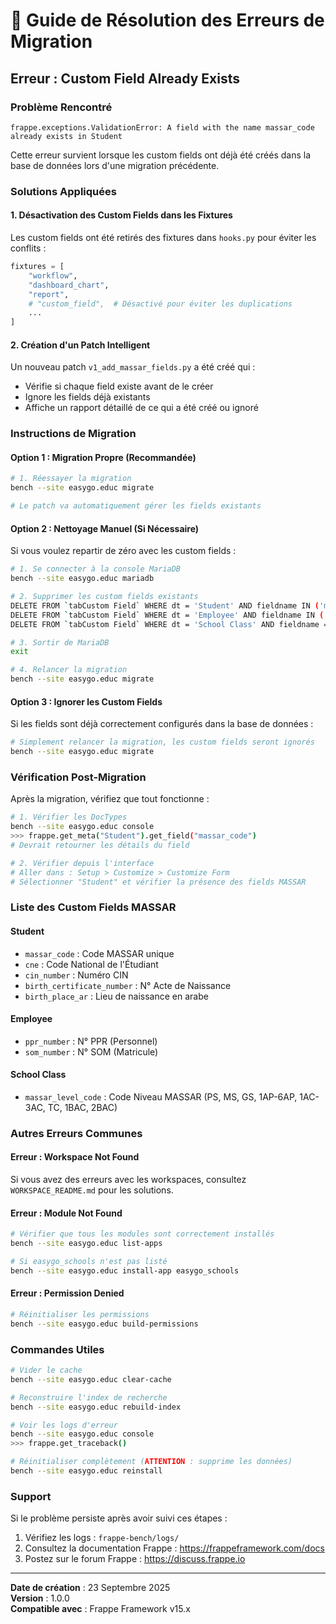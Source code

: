 # 🔧 Guide de Résolution des Erreurs de Migration

## Erreur : Custom Field Already Exists

### Problème Rencontré
```
frappe.exceptions.ValidationError: A field with the name massar_code already exists in Student
```

Cette erreur survient lorsque les custom fields ont déjà été créés dans la base de données lors d'une migration précédente.

### Solutions Appliquées

#### 1. Désactivation des Custom Fields dans les Fixtures
Les custom fields ont été retirés des fixtures dans `hooks.py` pour éviter les conflits :

```python
fixtures = [
    "workflow",
    "dashboard_chart", 
    "report",
    # "custom_field",  # Désactivé pour éviter les duplications
    ...
]
```

#### 2. Création d'un Patch Intelligent
Un nouveau patch `v1_add_massar_fields.py` a été créé qui :
- Vérifie si chaque field existe avant de le créer
- Ignore les fields déjà existants
- Affiche un rapport détaillé de ce qui a été créé ou ignoré

### Instructions de Migration

#### Option 1 : Migration Propre (Recommandée)
```bash
# 1. Réessayer la migration
bench --site easygo.educ migrate

# Le patch va automatiquement gérer les fields existants
```

#### Option 2 : Nettoyage Manuel (Si Nécessaire)
Si vous voulez repartir de zéro avec les custom fields :

```bash
# 1. Se connecter à la console MariaDB
bench --site easygo.educ mariadb

# 2. Supprimer les custom fields existants
DELETE FROM `tabCustom Field` WHERE dt = 'Student' AND fieldname IN ('massar_code', 'cne', 'cin_number', 'birth_certificate_number', 'birth_place_ar');
DELETE FROM `tabCustom Field` WHERE dt = 'Employee' AND fieldname IN ('ppr_number', 'som_number');
DELETE FROM `tabCustom Field` WHERE dt = 'School Class' AND fieldname = 'massar_level_code';

# 3. Sortir de MariaDB
exit

# 4. Relancer la migration
bench --site easygo.educ migrate
```

#### Option 3 : Ignorer les Custom Fields
Si les fields sont déjà correctement configurés dans la base de données :

```bash
# Simplement relancer la migration, les custom fields seront ignorés
bench --site easygo.educ migrate
```

### Vérification Post-Migration

Après la migration, vérifiez que tout fonctionne :

```bash
# 1. Vérifier les DocTypes
bench --site easygo.educ console
>>> frappe.get_meta("Student").get_field("massar_code")
# Devrait retourner les détails du field

# 2. Vérifier depuis l'interface
# Aller dans : Setup > Customize > Customize Form
# Sélectionner "Student" et vérifier la présence des fields MASSAR
```

### Liste des Custom Fields MASSAR

#### Student
- `massar_code` : Code MASSAR unique
- `cne` : Code National de l'Étudiant
- `cin_number` : Numéro CIN
- `birth_certificate_number` : N° Acte de Naissance
- `birth_place_ar` : Lieu de naissance en arabe

#### Employee
- `ppr_number` : N° PPR (Personnel)
- `som_number` : N° SOM (Matricule)

#### School Class
- `massar_level_code` : Code Niveau MASSAR (PS, MS, GS, 1AP-6AP, 1AC-3AC, TC, 1BAC, 2BAC)

### Autres Erreurs Communes

#### Erreur : Workspace Not Found
Si vous avez des erreurs avec les workspaces, consultez `WORKSPACE_README.md` pour les solutions.

#### Erreur : Module Not Found
```bash
# Vérifier que tous les modules sont correctement installés
bench --site easygo.educ list-apps

# Si easygo_schools n'est pas listé
bench --site easygo.educ install-app easygo_schools
```

#### Erreur : Permission Denied
```bash
# Réinitialiser les permissions
bench --site easygo.educ build-permissions
```

### Commandes Utiles

```bash
# Vider le cache
bench --site easygo.educ clear-cache

# Reconstruire l'index de recherche
bench --site easygo.educ rebuild-index

# Voir les logs d'erreur
bench --site easygo.educ console
>>> frappe.get_traceback()

# Réinitialiser complètement (ATTENTION : supprime les données)
bench --site easygo.educ reinstall
```

### Support

Si le problème persiste après avoir suivi ces étapes :

1. Vérifiez les logs : `frappe-bench/logs/`
2. Consultez la documentation Frappe : https://frappeframework.com/docs
3. Postez sur le forum Frappe : https://discuss.frappe.io

---

**Date de création** : 23 Septembre 2025  
**Version** : 1.0.0  
**Compatible avec** : Frappe Framework v15.x
